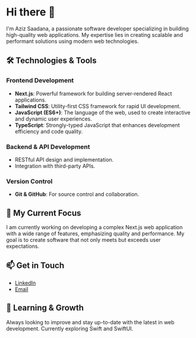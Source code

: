 # Hi there 👋

I'm Aziz Saadana, a passionate software developer specializing in building high-quality web applications. My expertise lies in creating scalable and performant solutions using modern web technologies.

## 🛠️ Technologies & Tools

### **Frontend Development**
- **Next.js**: Powerful framework for building server-rendered React applications.
- **Tailwind CSS**: Utility-first CSS framework for rapid UI development.
- **JavaScript (ES6+)**: The language of the web, used to create interactive and dynamic user experiences.
- **TypeScript**: Strongly-typed JavaScript that enhances development efficiency and code quality.

### **Backend & API Development**
- RESTful API design and implementation.
- Integration with third-party APIs.

### **Version Control**
- **Git & GitHub**: For source control and collaboration.

## 🚀 My Current Focus
I am currently working on developing a complex Next.js web application with a wide range of features, emphasizing quality and performance. My goal is to create software that not only meets but exceeds user expectations.

## 📫 Get in Touch
- [LinkedIn](https://www.linkedin.com/in/aziz-saadana) 
- [Email](contact@azizsaadana.codes)

## 🌱 Learning & Growth
Always looking to improve and stay up-to-date with the latest in web development. Currently exploring Swift and SwiftUI.
